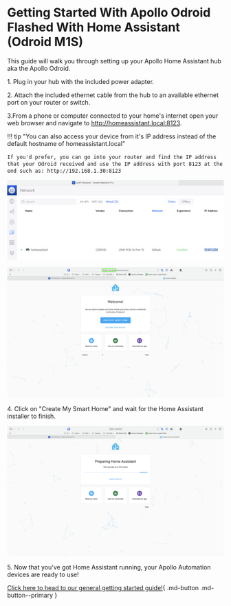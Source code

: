 # Getting Started With Apollo Odroid Flashed With Home Assistant (Odroid M1S)

This guide will walk you through setting up your Apollo Home Assistant hub aka the Apollo Odroid.

1\. Plug in your hub with the included power adapter.

2\. Attach the included ethernet cable from the hub to an available ethernet port on your router or switch.

3\.From a phone or computer connected to your home's internet open your web browser and navigate to <a href="http://homeassistant.local:8123" target="_blank" rel="noreferrer nofollow noopener">http://homeassistant.local:8123</a>.

!!! tip "You can also access your device from it's IP address instead of the default hostname of homeassistant.local"

    If you'd prefer, you can go into your router and find the IP address that your Odroid received and use the IP address with port 8123 at the end such as: http://192.168.1.30:8123

![Screenshot 2024-06-14 at 2.42.08 PM.png](assets/screenshot-2024-06-14-at-2-42-08-pm.png)

![Screenshot 2024-06-14 at 2.44.04 PM.png](assets/screenshot-2024-06-14-at-2-44-04-pm.png)

4\. Click on "Create My Smart Home" and wait for the Home Assistant installer to finish.

![Screenshot 2024-06-14 at 2.42.41 PM.png](assets/screenshot-2024-06-14-at-2-42-41-pm.png)

5\. Now that you've got Home Assistant running, your Apollo Automation devices are ready to use!

[Click here to head to our general getting started guide!](https://wiki.apolloautomation.com/products/general/setup/getting-started/){   .md-button .md-button--primary }